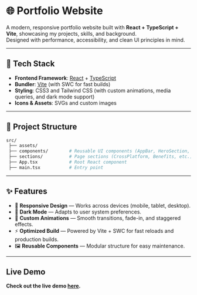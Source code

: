 # 🌐 Portfolio Website

A modern, responsive portfolio website built with **React + TypeScript + Vite**, showcasing my projects, skills, and background.  
Designed with performance, accessibility, and clean UI principles in mind.

---

## 🚀 Tech Stack

- **Frontend Framework**: [React](https://react.dev/) + [TypeScript](https://www.typescriptlang.org/)  
- **Bundler**: [Vite](https://vitejs.dev/) (with SWC for fast builds)  
- **Styling**: CSS3 and Tailwind CSS (with custom animations, media queries, and dark mode support)  
- **Icons & Assets**: SVGs and custom images  

---

## 📂 Project Structure

```bash
src/
 ├── assets/            
 ├── components/        # Reusable UI components (AppBar, HeroSection, etc.)
 ├── sections/          # Page sections (CrossPlatform, Benefits, etc.)
 ├── App.tsx            # Root React component
 ├── main.tsx           # Entry point
````

---

## ✨ Features

* 📱 **Responsive Design** — Works across devices (mobile, tablet, desktop).
* 🌙 **Dark Mode** — Adapts to user system preferences.
* 🎨 **Custom Animations** — Smooth transitions, fade-in, and staggered effects.
* ⚡ **Optimized Build** — Powered by Vite + SWC for fast reloads and production builds.
* 🖼️ **Reusable Components** — Modular structure for easy maintenance.

---

## Live Demo
**Check out the live demo [here](https://tadstech.web.app).**
